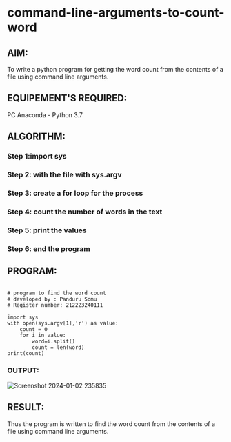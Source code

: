 
# command-line-arguments-to-count-word
## AIM:
To write a python program for getting the word count from the contents of a file using command line arguments.
## EQUIPEMENT'S REQUIRED: 
PC
Anaconda - Python 3.7
## ALGORITHM: 
### Step 1:import sys

### Step 2: with the file with sys.argv
 
### Step 3: create a for loop for the process

### Step 4:  count the number of words in the text

### Step 5: print the values

### Step 6: end the program

## PROGRAM:
~~~

# program to find the word count
# developed by : Panduru Somu
# Register number: 212223240111

import sys
with open(sys.argv[1],'r') as value:
    count = 0
    for i in value:
        word=i.split()
        count = len(word)
print(count)
~~~

### OUTPUT:
![Screenshot 2024-01-02 235835](https://github.com/Pandurusomu/command-line-arguments-to-count-word/assets/148988619/215571cd-ece3-4dd0-91fe-1244919443d6)



## RESULT:
Thus the program is written to find the word count from the contents of a file using command line arguments.
